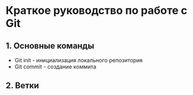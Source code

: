 # Краткое руководство по работе с Git
## 1. Основные команды
* Git init - инициализация локального репозитория
* Git commit - создание коммита
## 2. Ветки
